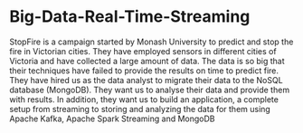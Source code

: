 # Big-Data-Real-Time-Streaming

StopFire is a campaign started by Monash University to predict and stop the fire in
Victorian cities. They have employed sensors in different cities of Victoria and have
collected a large amount of data. The data is so big that their techniques have failed to
provide the results on time to predict fire. They have hired us as the data analyst to
migrate their data to the NoSQL database (MongoDB). They want us to analyse their data
and provide them with results. In addition, they want us to build an application, a
complete setup from streaming to storing and analyzing the data for them using Apache
Kafka, Apache Spark Streaming and MongoDB
